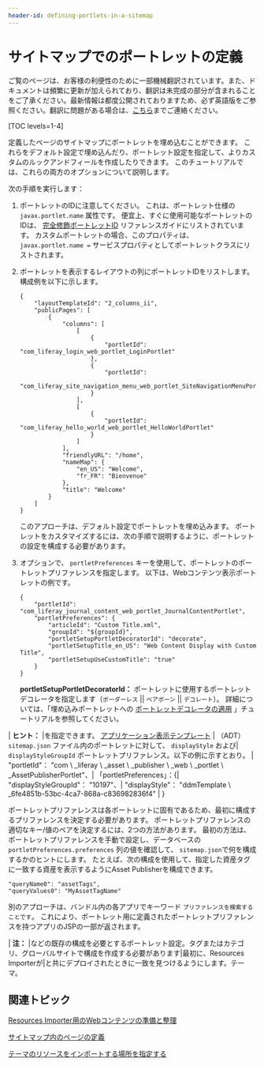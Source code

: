 ```yaml
---
header-id: defining-portlets-in-a-sitemap
---
```


# サイトマップでのポートレットの定義

<p class="alert alert-info"><span class="wysiwyg-color-blue120">ご覧のページは、お客様の利便性のために一部機械翻訳されています。また、ドキュメントは頻繁に更新が加えられており、翻訳は未完成の部分が含まれることをご了承ください。最新情報は都度公開されておりますため、必ず英語版をご参照ください。翻訳に問題がある場合は、<a href="mailto:support-content-jp@liferay.com">こちら</a>までご連絡ください。</span></p>

[TOC levels=1-4]

定義したページのサイトマップにポートレットを埋め込むことができます。 これらをデフォルト設定で埋め込んだり、ポートレット設定を指定して、よりカスタムのルックアンドフィールを作成したりできます。 このチュートリアルでは、これらの両方のオプションについて説明します。

次の手順を実行します：

1.  ポートレットのIDに注意してください。 これは、ポートレット仕様の `javax.portlet.name` 属性です。 便宜上、すぐに使用可能なポートレットのIDは、 [完全修飾ポートレットID](/docs/7-1/reference/-/knowledge_base/r/fully-qualified-portlet-ids) リファレンスガイドにリストされています。 カスタムポートレットの場合、このプロパティは、 `javax.portlet.name =` サービスプロパティとしてポートレットクラスにリストされます。

2.  ポートレットを表示するレイアウトの列にポートレットIDをリストします。 構成例を以下に示します。
   
        {
            "layoutTemplateId": "2_columns_ii",
            "publicPages": [
                {
                    "columns": [
                        [
                            {
                                "portletId": "com_liferay_login_web_portlet_LoginPortlet"
                            },
                            {
                                "portletId": 
                                "com_liferay_site_navigation_menu_web_portlet_SiteNavigationMenuPortlet"
                            }
                        ],
                        [
                            {
                                "portletId": "com_liferay_hello_world_web_portlet_HelloWorldPortlet"
                            }
                        ]
                    ],
                    "friendlyURL": "/home",
                    "nameMap": {
                        "en_US": "Welcome",
                        "fr_FR": "Bienvenue"
                    },
                    "title": "Welcome"
                }
            ]
        }

    このアプローチは、デフォルト設定でポートレットを埋め込みます。 ポートレットをカスタマイズするには、次の手順で説明するように、ポートレットの設定を構成する必要があります。

3.  オプションで、 `portletPreferences` キーを使用して、ポートレットのポートレットプリファレンスを指定します。 以下は、Webコンテンツ表示ポートレットの例です。
   
        {
            "portletId": "com_liferay_journal_content_web_portlet_JournalContentPortlet",
            "portletPreferences": {
                "articleId": "Custom Title.xml",
                "groupId": "${groupId}",
                "portletSetupPortletDecoratorId": "decorate",
                "portletSetupTitle_en_US": "Web Content Display with Custom Title",
                "portletSetupUseCustomTitle": "true"
            }
        }

    **portletSetupPortletDecoratorId：** ポートレットに使用するポートレットデコレータを指定します（`ボーダーレス` || `ベアボーン` || `デコレート`）。 詳細については、「埋め込みポートレットへの [ポートレットデコレータの適用](/docs/7-1/tutorials/-/knowledge_base/t/applying-portlet-decorators-to-embedded-portlets) 」チュートリアルを参照してください。

| **ヒント：** |を指定できます。 [アプリケーション表示テンプレート](/docs/7-1/user/-/knowledge_base/u/styling-apps-and-assets) | （ADT） `sitemap.json` ファイル内のポートレットに対して、 `displayStyle` および| `displayStyleGroupId` ポートレットプリファレンス。以下の例に示すとおり。 | "portletId"： "com \ _liferay \ _asset \ _publisher \ _web \ _portlet \ _AssetPublisherPortlet"、| 「portletPreferences」：{| "displayStyleGroupId"： "10197"、| "displayStyle"： "ddmTemplate \ _6fe4851b-53bc-4ca7-868a-c836982836f4" | }

ポートレットプリファレンスは各ポートレットに固有であるため、最初に構成するプリファレンスを決定する必要があります。 ポートレットプリファレンスの適切なキー/値のペアを決定するには、2つの方法があります。 最初の方法は、ポートレットプリファレンスを手動で設定し、データベースの `portletPreferences.preferences` 列の値を確認して、 `sitemap.json`で何を構成するかのヒントにします。 たとえば、次の構成を使用して、指定した資産タグに一致する資産を表示するようにAsset Publisherを構成できます。

    "queryName0": "assetTags",
    "queryValues0": "MyAssetTagName"

別のアプローチは、バンドル内の各アプリでキーワード `プリファレンスを検索することです`。 これにより、ポートレット用に定義されたポートレットプリファレンスを持つアプリのJSPの一部が返されます。

| **注：** |などの既存の構成を必要とするポートレット設定。タグまたはカテゴリ、グローバルサイトで構成を作成する必要があります|最初に、Resources Importerが|と共にデプロイされたときに一致を見つけるようにします。テーマ。

## 関連トピック

[Resources Importer用のWebコンテンツの準備と整理](/docs/7-1/tutorials/-/knowledge_base/t/preparing-and-organizing-web-content-for-the-resources-importer)

[サイトマップ内のページの定義](/docs/7-1/tutorials/-/knowledge_base/t/defining-pages-in-a-sitemap)

[テーマのリソースをインポートする場所を指定する](/docs/7-1/tutorials/-/knowledge_base/t/specifying-where-to-import-your-themes-resources)
